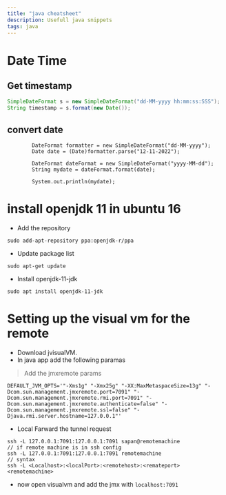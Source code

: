 ```yaml
---
title: "java cheatsheet"
description: Usefull java snippets
tags: java
---
```


# Date Time

## Get timestamp
```java
SimpleDateFormat s = new SimpleDateFormat("dd-MM-yyyy hh:mm:ss:SSS");
String timestamp = s.format(new Date());
```

## convert date
```
        DateFormat formatter = new SimpleDateFormat("dd-MM-yyyy");
        Date date = (Date)formatter.parse("12-11-2022");

        DateFormat dateFormat = new SimpleDateFormat("yyyy-MM-dd");
        String mydate = dateFormat.format(date);

        System.out.println(mydate);
```

# install openjdk 11 in ubuntu 16


* Add the repository
```
sudo add-apt-repository ppa:openjdk-r/ppa
```
* Update package list
```
sudo apt-get update
```
* Install openjdk-11-jdk
```
sudo apt install openjdk-11-jdk
```

# Setting up the visual vm for the remote

* Download jvisualVM.
* In java app add the following paramas
> Add the jmxremote params
```
DEFAULT_JVM_OPTS='"-Xms1g" "-Xmx25g" "-XX:MaxMetaspaceSize=13g" "-Dcom.sun.management.jmxremote.port=7091" "-Dcom.sun.management.jmxremote.rmi.port=7091" "-Dcom.sun.management.jmxremote.authenticate=false" "-Dcom.sun.management.jmxremote.ssl=false" "-Djava.rmi.server.hostname=127.0.0.1"'
```
* Local Farward the tunnel request
```
ssh -L 127.0.0.1:7091:127.0.0.1:7091 sapan@remotemachine
// if remote machine is in ssh config
ssh -L 127.0.0.1:7091:127.0.0.1:7091 remotemachine
// syntax
ssh -L <Localhost>:<localPort>:<remotehost>:<remateport> <remotemachine>
```
* now open visualvm and add the jmx with `localhost:7091`

